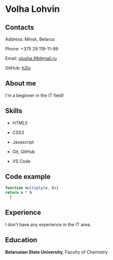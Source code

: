 # Volha Lohvin

## Contacts
Address: Minsk, Belarus

Phone: +375 29 119-11-99

Email: [olusha.98@mail.ru](olusha.98@mail.ru)

GitHub: [h2lo](https://github.com/h2lo)

## About me
I'm a beginner in the IT field!

## Skills
* HTML5

* CSS3

* Javascript

* Git, GitHub

* VS Code

## Code example
```javascript
function multiply(a, b){
return a * b
  }
```

## Experience
I don't have any experience in the IT area.

## Education
**Belarusian State University**, Faculty of Chemistry

